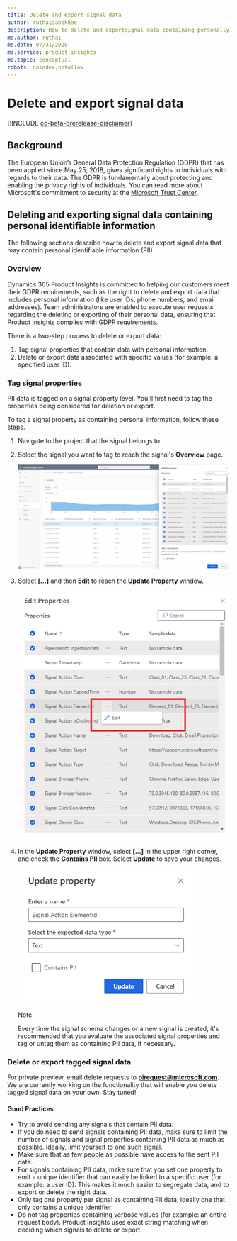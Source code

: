 ```yaml
---
title: Delete and export signal data 
author: ruthaisabokhae
description: How to delete and exportsignal data containing personally identifiable information (PII)
ms.author: ruthai
ms.date: 07/31/2020
ms.service: product-insights
ms.topic: conceptual
robots: noindex,nofollow
---
```


# Delete and export signal data

[!INCLUDE [cc-beta-prerelease-disclaimer]( ../includes/cc-beta-prerelease-disclaimer.md)]

## Background

The European Union’s General Data Protection Regulation (GDPR) that has been applied since May 25, 2018, gives significant rights to individuals with regards to their data. The GDPR is fundamentally about protecting and enabling the privacy rights of individuals. You can read more about Microsoft's commitment to security at the [Microsoft Trust Center](https://www.microsoft.com/trust-center).

## Deleting and exporting signal data containing personal identifiable information

The following sections describe how to delete and export signal data that may contain personal identifiable information (PII).

### Overview

Dynamics 365 Product Insights is committed to helping our customers meet their GDPR requirements, such as the right to delete and export data that includes personal information (like user IDs, phone numbers, and email addresses). Team administrators are enabled to execute user requests regarding the deleting or exporting of their personal data, ensuring that Product Insights complies with GDPR requirements.

There is a two-step process to delete or export data:

1. Tag signal properties that contain data with personal information.
2. Delete or export data associated with specific values (for example: a specified user ID).

### Tag signal properties

PII data is tagged on a signal property level. You'll first need to tag the properties being considered for deletion or export.

To tag a signal property as containing personal information, follow these steps.

1. Navigate to the project that the signal belongs to.
  
1. Select the signal you want to tag to reach the signal's **Overview** page.

   ![Select signal](../media/SignalsOverview.png)
     
1. Select **[...]** and then **Edit** to reach the **Update Property** window.

   ![Edit signal](../media/EditSignal.png)

1. In the **Update Property** window, select **[...]** in the upper right corner, and check the **Contains PII** box. Select **Update** to save your changes.

   ![Save your changes](../media/UpdateSignal.png)

   > [!NOTE]
   > Every time the signal schema changes or a new signal is created, it's recommended that you evaluate the associated signal properties and tag or untag them as containing PII data, if necessary.

### Delete or export tagged signal data

For private preview, email delete requests to **[pirequest@microsoft.com](mailto:pirequest@microsoft.com)**. We are currently working on the functionality that will enable you delete tagged signal data on your own. Stay tuned!

#### Good Practices

* Try to avoid sending any signals that contain PII data.
* If you do need to send signals containing PII data, make sure to limit the number of signals and signal properties containing PII data as much as possible. Ideally, limit yourself to one such signal.
* Make sure that as few people as possible have access to the sent PII data.
* For signals containing PII data, make sure that you set one property to emit a unique identifier that can easily be linked to a specific user (for example: a user ID). This makes it much easier to segregate data, and to export or delete the right data.
* Only tag one property per signal as containing PII data, ideally one that only contains a unique identifier
* Do not tag properties containing verbose values (for example: an entire request body). Product Insights uses exact string matching when deciding which signals to delete or export.

